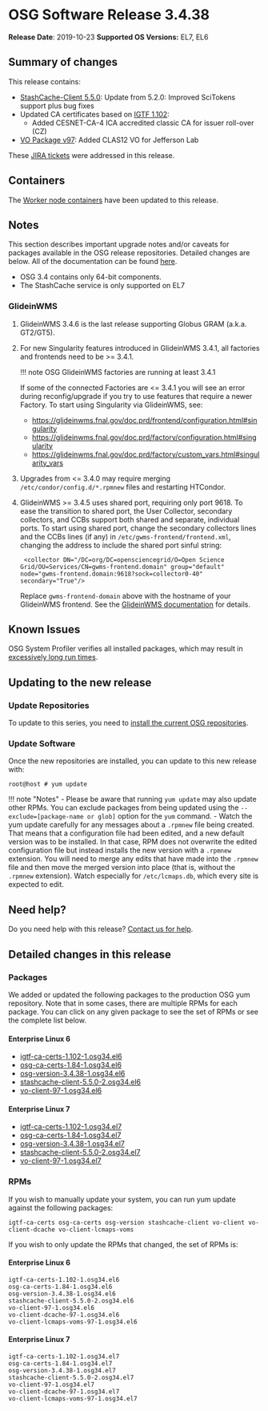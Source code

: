 OSG Software Release 3.4.38
===========================

**Release Date**: 2019-10-23
**Supported OS Versions:** EL7, EL6

Summary of changes
------------------

This release contains:

-   [StashCache-Client 5.5.0](https://github.com/opensciencegrid/StashCache/releases): Update from 5.2.0: Improved SciTokens support plus bug fixes
-   Updated CA certificates based on [IGTF 1.102](http://dist.eugridpma.info/distribution/igtf/current/CHANGES):
    -   Added CESNET-CA-4 ICA accredited classic CA for issuer roll-over (CZ)
-   [VO Package v97](https://github.com/opensciencegrid/osg-vo-config/releases/tag/release-97): Added CLAS12 VO for Jefferson Lab

These [JIRA tickets](https://jira.opensciencegrid.org/issues/?jql=project%20%3D%20SOFTWARE%20AND%20fixVersion%20%3D%203.4.38%20ORDER%20BY%20priority%20DESC%2C%20key%20DESC) were addressed in this release.

Containers
----------

The [Worker node containers](../../worker-node/using-wn-containers.md) have been updated to this release.

Notes
-----

This section describes important upgrade notes and/or caveats for packages available in the OSG release repositories.
Detailed changes are below. All of the documentation can be found [here](../../index.md).

-   OSG 3.4 contains only 64-bit components.
-   The StashCache service is only supported on EL7

### GlideinWMS ###

1. GlideinWMS 3.4.6 is the last release supporting Globus GRAM (a.k.a. GT2/GT5).

1. For new Singularity features introduced in GlideinWMS 3.4.1, all factories and frontends need to be >= 3.4.1.

    !!! note
        OSG GlideinWMS factories are running at least 3.4.1

    If some of the connected Factories are <= 3.4.1 you will see an error during reconfig/upgrade if you try to use
    features that require a newer Factory.
    To start using Singularity via GlideinWMS, see:

    - <https://glideinwms.fnal.gov/doc.prd/frontend/configuration.html#singularity>
    - <https://glideinwms.fnal.gov/doc.prd/factory/configuration.html#singularity>
    - <https://glideinwms.fnal.gov/doc.prd/factory/custom_vars.html#singularity_vars>

1. Upgrades from <= 3.4.0 may require merging `/etc/condor/config.d/*.rpmnew` files and restarting HTCondor.

1. GlideinWMS >= 3.4.5 uses shared port, requiring only port 9618.
   To ease the transition to shared port, the User Collector, secondary collectors, and CCBs support both shared and
   separate, individual ports.
   To start using shared port, change the secondary collectors lines and the CCBs lines (if any) in
   `/etc/gwms-frontend/frontend.xml`, changing the address to include the shared port sinful string:

        <collector DN="/DC=org/DC=opensciencegrid/O=Open Science Grid/OU=Services/CN=gwms-frontend.domain" group="default" node="gwms-frontend.domain:9618?sock=collector0-40" secondary="True"/>

    Replace `gwms-frontend-domain` above with the hostname of your GlideinWMS frontend.
    See the [GlideinWMS documentation](https://glideinwms.fnal.gov/doc.prd/components/condor.html#collectors ) for details.

Known Issues
------------

OSG System Profiler verifies all installed packages, which may result in
[excessively long run times](https://opensciencegrid.atlassian.net/browse/SOFTWARE-3804).

Updating to the new release
---------------------------


### Update Repositories

To update to this series, you need to [install the current OSG repositories](../../common/yum.md#install-osg-repositories).

### Update Software

Once the new repositories are installed, you can update to this new release with:

``` console
root@host # yum update
```

!!! note "Notes"
    -   Please be aware that running `yum update` may also update other RPMs. You can exclude packages from being updated using the `--exclude=[package-name or glob]` option for the `yum` command.
    -   Watch the yum update carefully for any messages about a `.rpmnew` file being created. That means that a configuration file had been edited, and a new default version was to be installed. In that case, RPM does not overwrite the edited configuration file but instead installs the new version with a `.rpmnew` extension. You will need to merge any edits that have made into the `.rpmnew` file and then move the merged version into place (that is, without the `.rpmnew` extension). Watch especially for `/etc/lcmaps.db`, which every site is expected to edit.

Need help?
----------

Do you need help with this release? [Contact us for help](../../common/help.md).

Detailed changes in this release
--------------------------------

### Packages

We added or updated the following packages to the production OSG yum repository. Note that in some cases, there are multiple RPMs for each package. You can click on any given package to see the set of RPMs or see the complete list below.

#### Enterprise Linux 6

-   [igtf-ca-certs-1.102-1.osg34.el6](https://koji.chtc.wisc.edu/koji/search?match=glob&type=build&terms=igtf-ca-certs-1.102-1.osg34.el6)
-   [osg-ca-certs-1.84-1.osg34.el6](https://koji.chtc.wisc.edu/koji/search?match=glob&type=build&terms=osg-ca-certs-1.84-1.osg34.el6)
-   [osg-version-3.4.38-1.osg34.el6](https://koji.chtc.wisc.edu/koji/search?match=glob&type=build&terms=osg-version-3.4.38-1.osg34.el6)
-   [stashcache-client-5.5.0-2.osg34.el6](https://koji.chtc.wisc.edu/koji/search?match=glob&type=build&terms=stashcache-client-5.5.0-2.osg34.el6)
-   [vo-client-97-1.osg34.el6](https://koji.chtc.wisc.edu/koji/search?match=glob&type=build&terms=vo-client-97-1.osg34.el6)

#### Enterprise Linux 7

-   [igtf-ca-certs-1.102-1.osg34.el7](https://koji.chtc.wisc.edu/koji/search?match=glob&type=build&terms=igtf-ca-certs-1.102-1.osg34.el7)
-   [osg-ca-certs-1.84-1.osg34.el7](https://koji.chtc.wisc.edu/koji/search?match=glob&type=build&terms=osg-ca-certs-1.84-1.osg34.el7)
-   [osg-version-3.4.38-1.osg34.el7](https://koji.chtc.wisc.edu/koji/search?match=glob&type=build&terms=osg-version-3.4.38-1.osg34.el7)
-   [stashcache-client-5.5.0-2.osg34.el7](https://koji.chtc.wisc.edu/koji/search?match=glob&type=build&terms=stashcache-client-5.5.0-2.osg34.el7)
-   [vo-client-97-1.osg34.el7](https://koji.chtc.wisc.edu/koji/search?match=glob&type=build&terms=vo-client-97-1.osg34.el7)

### RPMs

If you wish to manually update your system, you can run yum update against the following packages:

    igtf-ca-certs osg-ca-certs osg-version stashcache-client vo-client vo-client-dcache vo-client-lcmaps-voms

If you wish to only update the RPMs that changed, the set of RPMs is:

#### Enterprise Linux 6

``` file
igtf-ca-certs-1.102-1.osg34.el6
osg-ca-certs-1.84-1.osg34.el6
osg-version-3.4.38-1.osg34.el6
stashcache-client-5.5.0-2.osg34.el6
vo-client-97-1.osg34.el6
vo-client-dcache-97-1.osg34.el6
vo-client-lcmaps-voms-97-1.osg34.el6
```

#### Enterprise Linux 7

``` file
igtf-ca-certs-1.102-1.osg34.el7
osg-ca-certs-1.84-1.osg34.el7
osg-version-3.4.38-1.osg34.el7
stashcache-client-5.5.0-2.osg34.el7
vo-client-97-1.osg34.el7
vo-client-dcache-97-1.osg34.el7
vo-client-lcmaps-voms-97-1.osg34.el7
```
